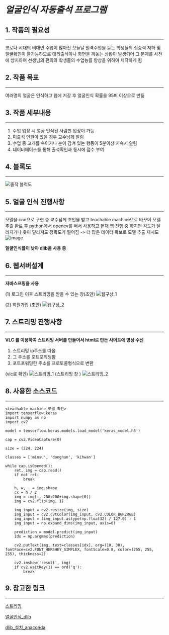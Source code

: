 # _얼굴인식 자동출석 프로그램_


## 1. 작품의 필요성
*** 
코로나 시대의 비대면 수업이 많아진 오늘날 원격수업을 듣는 학생들의 집중력 저하 및 얼굴확인이 불가능하므로 대리출석이나 화면을 꺼놓는 상황이 발생되어 그 문제를 사전에 방지하여 선생님의 편의와 학생들의 수업능률 향상을 위하여 제작하게 됨


## 2. 작품 목표
***
여러명의 얼굴은 인식하고 웹에 저장 후 얼굴인식 확률을 95퍼 이상으로 만듦


## 3. 작품 세부내용
***
1. 수업 입장 시 얼굴 인식된 사람만 입장이 가능
2. 미출석 인원이 있을 경우 교수님께 알림
3. 수업 중 고개를 숙이거나 눈이 감겨 있는 행동이 5분이상 지속시 알림
4. 데이터베이스를 통해 출석확인과 동시에 점수 부여


## 4. 블록도
***
![졸작 블럭도](https://user-images.githubusercontent.com/105179675/175463518-7d1a1383-cbfd-497b-b8b6-a5cb440ff15d.PNG)





## 5. 얼굴 인식 진행사항
***
모델을 cnn으로 구현 중 교수님께 조언을 받고 teachable machine으로 바꾸어 모델 추출 완료 후 python에서 opencv를 써서 사용하고 현재 웹 진행 중
하지만 각도가 달라지거나 옷이 달라져도 정확도가 떨어짐 -> 더 많은 데이터 확보로 모델 추출 재시도
![image](https://user-images.githubusercontent.com/105179675/168030106-62e1658a-5461-424e-9a90-37eeadda5b9e.png)

**얼굴인식률이 낮아 dlib을 사용 중**





## 6. 웹서버설계
***
**자바스프링을 사용**

(1) 로그인 이후 스트리밍을 받을 수 있는 창(초안)
![웹구상_1](https://user-images.githubusercontent.com/105179675/174916545-ec5db82e-a225-428c-8054-284f316cee17.png)

(2) 회원가입 (초안)
![웹구상_2](https://user-images.githubusercontent.com/105179675/174916552-a94a1720-d939-4b8c-9da8-0383e9f8c3d8.png)


## 7. 스트리밍 진행사항
***

**VLC 를 이용하여 스트리밍 서버를 만들어서 html로 만든 사이트에 영상 수신**

1. 스트리밍 ip주소를 따옴.
2. 그 주소를 포트포워딩함
3. 포트포워딩한 주소를 프로토콜형식으로 변환

(vlc로 확인)
![스트리밍_1](https://user-images.githubusercontent.com/105179675/174916511-ac809b8e-71c4-41eb-9dbb-21794eca96ca.png)
(스트리밍 창 )
![스트리밍_2](https://user-images.githubusercontent.com/105179675/174917593-49c03de4-e35e-40be-9a06-7ca9cc094a79.png)



## 8. 사용한 소스코드
***

```
<teachable machine 모델 확인>
import tensorflow.keras
import numpy as np
import cv2

model = tensorflow.keras.models.load_model('keras_model.h5')

cap = cv2.VideoCapture(0)

size = (224, 224)

classes = ['minsu', 'donghun', 'kihwan']

while cap.isOpened():
    ret, img = cap.read()
    if not ret:
        break

    h, w, _ = img.shape
    cx = h / 2
    img = img[:, 200:200+img.shape[0]]
    img = cv2.flip(img, 1)

    img_input = cv2.resize(img, size)
    img_input = cv2.cvtColor(img_input, cv2.COLOR_BGR2RGB)
    img_input = (img_input.astype(np.float32) / 127.0) - 1
    img_input = np.expand_dims(img_input, axis=0)

    prediction = model.predict(img_input)
    idx = np.argmax(prediction)

    cv2.putText(img, text=classes[idx], org=(10, 30), fontFace=cv2.FONT_HERSHEY_SIMPLEX, fontScale=0.8, color=(255, 255, 255), thickness=2)

    cv2.imshow('result', img)
    if cv2.waitKey(1) == ord('q'):
        break
```


## 9. 참고한 링크
***

[스트리밍](https://m.post.naver.com/viewer/postView.nhn?volumeNo=29553682&memberNo=2534901&vType=VERTICAL)

[얼굴인식_dlib](https://yunwoong.tistory.com/84)

[dlib_설치_anaconda](https://blog.naver.com/PostView.nhn?blogId=os2dr&logNo=221818707061&categoryNo=0&parentCategoryNo=0&viewDate=&currentPage=1&postListTopCurrentPage=1&from=postView)
